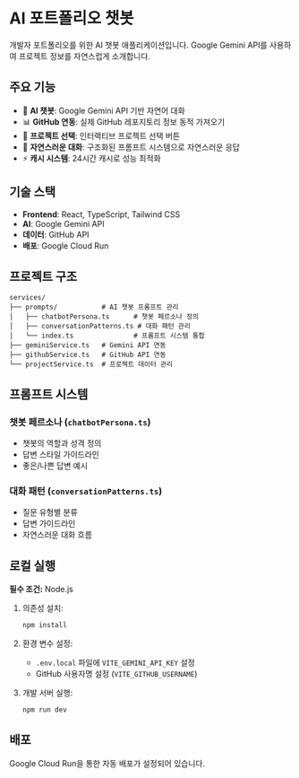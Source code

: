 # AI 포트폴리오 챗봇

개발자 포트폴리오를 위한 AI 챗봇 애플리케이션입니다. Google Gemini API를 사용하여 프로젝트 정보를 자연스럽게 소개합니다.

## 주요 기능

- 🤖 **AI 챗봇**: Google Gemini API 기반 자연어 대화
- 📊 **GitHub 연동**: 실제 GitHub 레포지토리 정보 동적 가져오기
- 🎯 **프로젝트 선택**: 인터랙티브 프로젝트 선택 버튼
- 💬 **자연스러운 대화**: 구조화된 프롬프트 시스템으로 자연스러운 응답
- ⚡ **캐시 시스템**: 24시간 캐시로 성능 최적화

## 기술 스택

- **Frontend**: React, TypeScript, Tailwind CSS
- **AI**: Google Gemini API
- **데이터**: GitHub API
- **배포**: Google Cloud Run

## 프로젝트 구조

```
services/
├── prompts/           # AI 챗봇 프롬프트 관리
│   ├── chatbotPersona.ts      # 챗봇 페르소나 정의
│   ├── conversationPatterns.ts # 대화 패턴 관리
│   └── index.ts               # 프롬프트 시스템 통합
├── geminiService.ts   # Gemini API 연동
├── githubService.ts   # GitHub API 연동
└── projectService.ts  # 프로젝트 데이터 관리
```

## 프롬프트 시스템

### 챗봇 페르소나 (`chatbotPersona.ts`)
- 챗봇의 역할과 성격 정의
- 답변 스타일 가이드라인
- 좋은/나쁜 답변 예시

### 대화 패턴 (`conversationPatterns.ts`)
- 질문 유형별 분류
- 답변 가이드라인
- 자연스러운 대화 흐름

## 로컬 실행

**필수 조건:** Node.js

1. 의존성 설치:
   ```bash
   npm install
   ```

2. 환경 변수 설정:
   - `.env.local` 파일에 `VITE_GEMINI_API_KEY` 설정
   - GitHub 사용자명 설정 (`VITE_GITHUB_USERNAME`)

3. 개발 서버 실행:
   ```bash
   npm run dev
   ```

## 배포

Google Cloud Run을 통한 자동 배포가 설정되어 있습니다.
